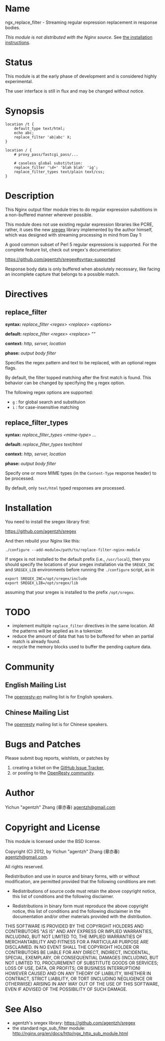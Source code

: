 Name
====

ngx_replace_filter - Streaming regular expression replacement in response bodies.

*This module is not distributed with the Nginx source.* See [the installation instructions](http://wiki.nginx.org/HttpLuaModule#Installation).

Status
======

This module is at the early phase of development and is considered highly experimental.

The user interface is still in flux and may be changed without notice.

Synopsis
========

    location /t {
        default_type text/html;
        echo abc;
        replace_filter 'ab|abc' X;
    }

    location / {
        # proxy_pass/fastcgi_pass/...

        # caseless global substitution:
        replace_filter '\d+' 'blah blah' 'ig';
        replace_filter_types text/plain text/css;
    }

Description
===========

This Nginx output filter module tries to do regular expression substitions in
a non-buffered manner wherever possible.

This module does not use existing regular expression libraries like PCRE, rather,
it uses the new [sregex](https://github.com/agentzh/sregex) library implemented by the author himself, which was designed with streaming processing in mind from Day 1:

A good common subset of Perl 5 regular expressions is supported. For the complete
feature list, check out sregex's documentation:

https://github.com/agentzh/sregex#syntax-supported

Response body data is only buffered when absolutely necessary, like facing an incomplete capture that belongs to a possible match.

Directives
==========

replace_filter
--------------
**syntax:** *replace_filter &lt;regex&gt; &lt;replace&gt; &lt;options&gt;*

**default:** *replace_filter &lt;regex&gt; &lt;replace&gt; ""*

**context:** *http, server, location*

**phase:** *output body filter*

Specifies the regex pattern and text to be replaced, with an optional regex flags.

By default, the filter topped matching after the first match is found. This behavior can be changed by specifying the `g` regex option.

The following regex options are supported:

* `g`
: for global search and substituion
* `i`
: for case-insensitive matching

replace_filter_types
--------------------

**syntax:** *replace_filter_types &lt;mime-type&gt; ...*

**default:** *replace_filter_types text/html*

**context:** *http, server, location*

**phase:** *output body filter*

Specify one or more MIME types (in the `Content-Type` response header) to be processed.

By default, only `text/html` typed responses are processed.

Installation
============

You need to install the sregex library first:

https://github.com/agentzh/sregex

And then rebuild your Nginx like this:

    ./configure --add-module=/path/to/replace-filter-nginx-module

If sregex is not installed to the default prefix (i.e., `/usr/local`), then
you should specify the locations of your sregex installation via
the `SREGEX_INC` and `SREGEX_LIB` environments before running the
`./configure` script, as in

    export SREGEX_INC=/opt/sregex/include
    export SREGEX_LIB=/opt/sregex/lib

assuming that your sregex is installed to the prefix `/opt/sregex`.

TODO
====

* implement multiple `replace_filter` directives in the same location. All the patterns will be applied as in a tokenizer.
* reduce the amount of data that has to be buffered for when an partial match is already found.
* recycle the memory blocks used to buffer the pending capture data.

Community
=========

English Mailing List
--------------------

The [openresty-en](https://groups.google.com/group/openresty-en) mailing list is for English speakers.

Chinese Mailing List
--------------------

The [openresty](https://groups.google.com/group/openresty) mailing list is for Chinese speakers.

Bugs and Patches
================

Please submit bug reports, wishlists, or patches by

1. creating a ticket on the [GitHub Issue Tracker](http://github.com/agentzh/replace-filter-nginx-module/issues),
1. or posting to the [OpenResty community](http://wiki.nginx.org/HttpLuaModule#Community).

Author
======

Yichun "agentzh" Zhang (章亦春) <agentzh@gmail.com>

Copyright and License
=====================

This module is licensed under the BSD license.

Copyright (C) 2012, by Yichun "agentzh" Zhang (章亦春) <agentzh@gmail.com>.

All rights reserved.

Redistribution and use in source and binary forms, with or without modification, are permitted provided that the following conditions are met:

* Redistributions of source code must retain the above copyright notice, this list of conditions and the following disclaimer.

* Redistributions in binary form must reproduce the above copyright notice, this list of conditions and the following disclaimer in the documentation and/or other materials provided with the distribution.

THIS SOFTWARE IS PROVIDED BY THE COPYRIGHT HOLDERS AND CONTRIBUTORS "AS IS" AND ANY EXPRESS OR IMPLIED WARRANTIES, INCLUDING, BUT NOT LIMITED TO, THE IMPLIED WARRANTIES OF MERCHANTABILITY AND FITNESS FOR A PARTICULAR PURPOSE ARE DISCLAIMED. IN NO EVENT SHALL THE COPYRIGHT HOLDER OR CONTRIBUTORS BE LIABLE FOR ANY DIRECT, INDIRECT, INCIDENTAL, SPECIAL, EXEMPLARY, OR CONSEQUENTIAL DAMAGES (INCLUDING, BUT NOT LIMITED TO, PROCUREMENT OF SUBSTITUTE GOODS OR SERVICES; LOSS OF USE, DATA, OR PROFITS; OR BUSINESS INTERRUPTION) HOWEVER CAUSED AND ON ANY THEORY OF LIABILITY, WHETHER IN CONTRACT, STRICT LIABILITY, OR TORT (INCLUDING NEGLIGENCE OR OTHERWISE) ARISING IN ANY WAY OUT OF THE USE OF THIS SOFTWARE, EVEN IF ADVISED OF THE POSSIBILITY OF SUCH DAMAGE.

See Also
========

* agentzh's sregex library: https://github.com/agentzh/sregex
* the standard ngx_sub_filter module: http://nginx.org/en/docs/http/ngx_http_sub_module.html

